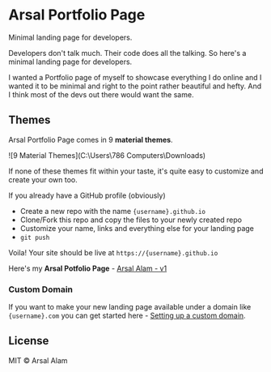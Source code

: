 # Arsal Portfolio Page

Minimal landing page for developers.

Developers don't talk much. Their code does all the talking. So here's a minimal landing page for developers.

I wanted a Portfolio page of myself to showcase everything I do online and I wanted it to be minimal and right to the point rather beautiful and hefty. And I think most of the devs out there would want the same.

## Themes

Arsal Portfolio Page comes in 9 **material themes**.

![9 Material Themes](C:\Users\786 Computers\Downloads)

If none of these themes fit within your taste, it's quite easy to customize and create your own too. 


If you already have a GitHub profile (obviously)

* Create a new repo with the name `{username}.github.io`
* Clone/Fork this repo and copy the files to your newly created repo
* Customize your name, links and everything else for your landing page
* `git push`

Voila! Your site should be live at `https://{username}.github.io`

Here's my **Arsal Potfolio Page** - [Arsal Alam - v1](https://arsalalam21.github.io/)

### Custom Domain

If you want to make your new landing page available under a domain like `{username}.com` you can get started here - [Setting up a custom domain](https://help.github.com/articles/quick-start-setting-up-a-custom-domain/).

## License

MIT © Arsal Alam
